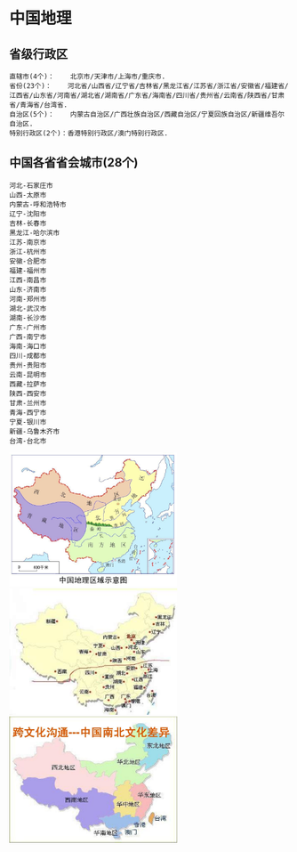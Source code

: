 # 中国地理


## 省级行政区

```
直辖市(4个)：    北京市/天津市/上海市/重庆市.
省份(23个)：    河北省/山西省/辽宁省/吉林省/黑龙江省/江苏省/浙江省/安徽省/福建省/江西省/山东省/河南省/湖北省/湖南省/广东省/海南省/四川省/贵州省/云南省/陕西省/甘肃省/青海省/台湾省.
自治区(5个)：    内蒙古自治区/广西壮族自治区/西藏自治区/宁夏回族自治区/新疆维吾尔自治区.
特别行政区(2个)：香港特别行政区/澳门特别行政区.
```

## 中国各省省会城市(28个)

```
河北-石家庄市
山西-太原市
内蒙古-呼和浩特市
辽宁-沈阳市
吉林-长春市
黑龙江-哈尔滨市
江苏-南京市
浙江-杭州市
安徽-合肥市
福建-福州市
江西-南昌市
山东-济南市
河南-郑州市
湖北-武汉市
湖南-长沙市
广东-广州市
广西-南宁市
海南-海口市
四川-成都市
贵州-贵阳市
云南-昆明市
西藏-拉萨市
陕西-西安市
甘肃-兰州市
青海-西宁市
宁夏-银川市
新疆-乌鲁木齐市
台湾-台北市
```

<img src="中国地理区域示意图.jpg" width="60%" height="40%" alt="中国地理区域示意图" />

<img src="南北方界限图.jpg" width="60%" height="40%" alt="南北方界限图" />

<img src="地区区分.jpg" width="60%" height="40%" alt="地区区分" />
